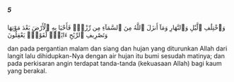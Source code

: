 ##### 5

<span class="ayah">وَٱخْتِلَٰفِ ٱلَّيْلِ وَٱلنَّهَارِ وَمَآ أَنزَلَ ٱللَّهُ مِنَ ٱلسَّمَآءِ مِن رِّزْقٍۢ فَأَحْيَا بِهِ ٱلْأَرْضَ بَعْدَ مَوْتِهَا وَتَصْرِيفِ ٱلرِّيَٰحِ ءَايَٰتٌۭ لِّقَوْمٍۢ يَعْقِلُونَ</span>

<span class="ayah_translation">dan pada pergantian malam dan siang dan hujan yang diturunkan Allah dari langit lalu dihidupkan-Nya dengan air hujan itu bumi sesudah matinya; dan pada perkisaran angin terdapat tanda-tanda (kekuasaan Allah) bagi kaum yang berakal.</span>
